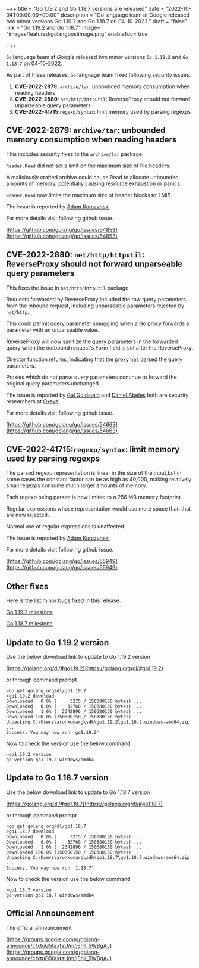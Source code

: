 +++
title = "Go 1.19.2 and Go 1.18.7 versions are released"
date = "2022-10-04T00:00:00+00:00"
description = "Go language team at Google released two minor versions Go 1.19.2 and Go 1.18.7 on 04-10-2022."
draft = "false"
link = "Go 1.19.2 and Go 1.18.7"
image= "images/featured/golangpostimage.png"
enableToc= true

+++

`Go` language team at Google released two minor versions `Go 1.19.2` and `Go 1.18.7` on 04-10-2022.

As part of these releases, `Go` language team fixed following security issues.

1. **CVE-2022-2879**: `archive/tar`: unbounded memory consumption when reading headers
2. **CVE-2022-2880**: `net/http/httputil`: ReverseProxy should not forward unparseable query parameters
3. **CVE-2022-41715**:`regexp/syntax`: limit memory used by parsing regexps

## CVE-2022-2879: `archive/tar`: unbounded memory consumption when reading headers

This includes security fixes to the `archive/tar` package.

`Reader.Read` did not set a limit on the maximum size of file headers.

A maliciously crafted archive could cause Read to allocate unbounded amounts of memory, potentially causing resource exhaustion or panics.

`Reader.Read` now limits the maximum size of header blocks to 1 MiB.

The issue is reported by [Adam Korczynski](https://mobile.twitter.com/adamkorcz4).

For more details visit following github issue.

[https://github.com/golang/go/issues/54853](https://github.com/golang/go/issues/54853)

## CVE-2022-2880: `net/http/httputil`: ReverseProxy should not forward unparseable query parameters

This fixes the issue in `net/http/httputil` package.

Requests forwarded by ReverseProxy included the raw query parameters from the inbound request, including unparseable parameters rejected by `net/http`. 

This could permit query parameter smuggling when a Go proxy forwards a parameter
with an unparseable value.

ReverseProxy will now sanitize the query parameters in the forwarded query when the outbound request's Form field is set after the ReverseProxy.

Director function returns, indicating that the proxy has parsed the query parameters.

Proxies which do not parse query parameters continue to forward the original query parameters unchanged.

The issue is reported by [Gal Goldstein](https://www.linkedin.com/in/gal-goldshtein) and [Daniel Abeles](https://twitter.com/Daniel_Abeles) both are security researchers at [Oxeye](https://twitter.com/OxeyeSecurity).

For more details visit following github issue.

[https://github.com/golang/go/issues/54663](https://github.com/golang/go/issues/54663)

## CVE-2022-41715:`regexp/syntax`: limit memory used by parsing regexps

The parsed regexp representation is linear in the size of the input,but in some cases the constant factor can be as high as 40,000, making relatively small regexps consume much larger amounts of memory.

Each regexp being parsed is now limited to a 256 MB memory footprint.

Regular expressions whose representation would use more space than that are now rejected. 

Normal use of regular expressions is unaffected.

The issue is reported by [Adam Korczynski](https://mobile.twitter.com/adamkorcz4).

For more details visit following github issue.

[https://github.com/golang/go/issues/55949](https://github.com/golang/go/issues/55949)

## Other fixes

Here is the list minor bugs fixed in this release.

[Go 1.19.2 milestone](https://github.com/golang/go/issues?q=milestone%3AGo1.19.2+label%3ACherryPickApproved)

[Go 1.18.7 milestone](https://github.com/golang/go/issues?q=milestone%3AGo1.18.7+label%3ACherryPickApproved)

## Update to Go 1.19.2 version

Use the below download link to update to Go 1.19.2 version

[https://golang.org/dl/#go1.19.2](https://golang.org/dl/#go1.19.2)


or through command prompt 

```
>go get golang.org/dl/go1.19.2
>go1.19.2 download
Downloaded   0.0% (     3275 / 150380150 bytes) ...
Downloaded   0.0% (    32768 / 150380150 bytes) ...
Downloaded   1.6% (  2342896 / 150380150 bytes) ...
Downloaded 100.0% (150380150 / 150380150 bytes)
Unpacking C:\Users\arunkumarg\sdk\go1.19.2\go1.19.2.windows-amd64.zip ...
Success. You may now run 'go1.19.2'
```

Now to check the version use the below command

```
>go1.19.2 version
go version go1.19.2 windows/amd64
```

## Update to Go 1.18.7 version

Use the below download link to update to Go 1.18.7 version

[https://golang.org/dl/#go1.18.7](https://golang.org/dl/#go1.18.7)

or through command prompt 

```
>go get golang.org/dl/go1.18.7
>go1.18.7 download
Downloaded   0.0% (     3275 / 150380150 bytes) ...
Downloaded   0.0% (    32768 / 150380150 bytes) ...
Downloaded   1.6% (  2342896 / 150380150 bytes) ...
Downloaded 100.0% (150380150 / 150380150 bytes)
Unpacking C:\Users\arunkumarg\sdk\go1.18.7\go1.18.7.windows-amd64.zip ...
Success. You may now run '1.18.7'
```

Now to check the version use the below command

```
>go1.18.7 version
go version go1.18.7 windows/amd64
```

## Official Announcement

The official announcement

[https://groups.google.com/g/golang-announce/c/xtuG5faxtaU/m/jEhlI_5WBgAJ](https://groups.google.com/g/golang-announce/c/xtuG5faxtaU/m/jEhlI_5WBgAJ)

